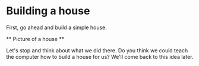 # Building a house

First, go ahead and build a simple house.

** Picture of a house **

Let's stop and think about what we did there. Do you think we could teach the computer how to build a house for us? We'll come back to this idea later.
